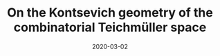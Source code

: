 ---
title: "On the Kontsevich geometry of the combinatorial Teichmüller space"
collection: talks
category: seminars
event: "Topology seminar"
venue: "Monash University, AU"
date: 2020-03-02
slides: "/files/talks/2020-03-02.pdf"
---
